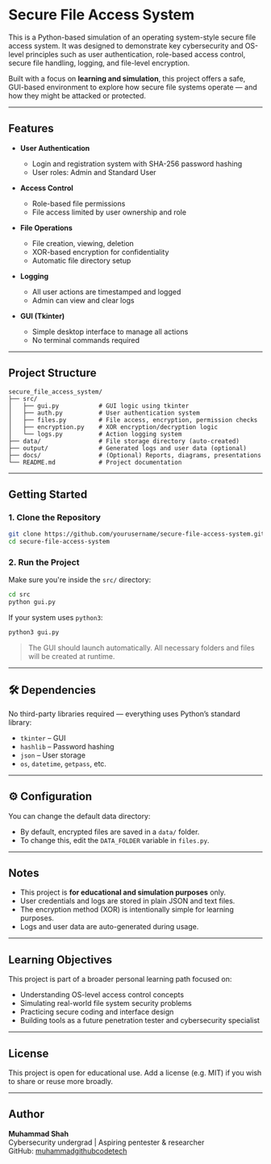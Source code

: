 # Secure File Access System

This is a Python-based simulation of an operating system-style secure file access system. It was designed to demonstrate key cybersecurity and OS-level principles such as user authentication, role-based access control, secure file handling, logging, and file-level encryption.

Built with a focus on **learning and simulation**, this project offers a safe, GUI-based environment to explore how secure file systems operate — and how they might be attacked or protected.

---

## Features

- **User Authentication**
  - Login and registration system with SHA-256 password hashing
  - User roles: Admin and Standard User

- **Access Control**
  - Role-based file permissions
  - File access limited by user ownership and role

- **File Operations**
  - File creation, viewing, deletion
  - XOR-based encryption for confidentiality
  - Automatic file directory setup

- **Logging**
  - All user actions are timestamped and logged
  - Admin can view and clear logs

- **GUI (Tkinter)**
  - Simple desktop interface to manage all actions
  - No terminal commands required

---

## Project Structure

```
secure_file_access_system/
├── src/
│   ├── gui.py           # GUI logic using tkinter
│   ├── auth.py          # User authentication system
│   ├── files.py         # File access, encryption, permission checks
│   ├── encryption.py    # XOR encryption/decryption logic
│   └── logs.py          # Action logging system
├── data/                # File storage directory (auto-created)
├── output/              # Generated logs and user data (optional)
├── docs/                # (Optional) Reports, diagrams, presentations
└── README.md            # Project documentation
```

---

## Getting Started

### 1. Clone the Repository

```bash
git clone https://github.com/yourusername/secure-file-access-system.git
cd secure-file-access-system
```

### 2. Run the Project

Make sure you're inside the `src/` directory:

```bash
cd src
python gui.py
```

If your system uses `python3`:

```bash
python3 gui.py
```

> The GUI should launch automatically. All necessary folders and files will be created at runtime.

---

## 🛠 Dependencies

No third-party libraries required — everything uses Python’s standard library:

- `tkinter` – GUI
- `hashlib` – Password hashing
- `json` – User storage
- `os`, `datetime`, `getpass`, etc.

---

## ⚙️ Configuration

You can change the default data directory:

- By default, encrypted files are saved in a `data/` folder.
- To change this, edit the `DATA_FOLDER` variable in `files.py`.

---

## Notes

- This project is **for educational and simulation purposes** only.
- User credentials and logs are stored in plain JSON and text files.
- The encryption method (XOR) is intentionally simple for learning purposes.
- Logs and user data are auto-generated during usage.

---

## Learning Objectives

This project is part of a broader personal learning path focused on:

- Understanding OS-level access control concepts
- Simulating real-world file system security problems
- Practicing secure coding and interface design
- Building tools as a future penetration tester and cybersecurity specialist

---

## License

This project is open for educational use. Add a license (e.g. MIT) if you wish to share or reuse more broadly.

---

## Author

**Muhammad Shah**  
Cybersecurity undergrad | Aspiring pentester & researcher  
GitHub: [muhammadgithubcodetech](https://github.com/muhammadgithubcodetech)
